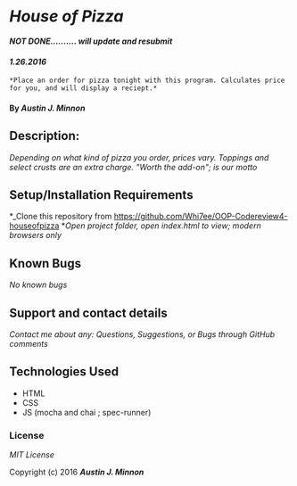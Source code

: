 # _House of Pizza_
*****NOT DONE.......... will update and resubmit*****
#### _1.26.2016_
    *Place an order for pizza tonight with this program. Calculates price for you, and will display a reciept.*

#### By _**Austin J. Minnon**_

## Description:
_Depending on what kind of pizza you order, prices vary. Toppings and select crusts are an extra charge. "Worth the add-on"; is our motto_

## Setup/Installation Requirements

*_Clone this repository from https://github.com/Whi7ee/OOP-Codereview4-houseofpizza
*_Open project folder, open index.html to view; modern browsers only_

## Known Bugs

_No known bugs_

## Support and contact details

_Contact me about any: Questions, Suggestions, or Bugs through GitHub comments_

## Technologies Used

* HTML
* CSS
* JS
(mocha and chai ; spec-runner)

### License

*MIT License*

Copyright (c) 2016 **_Austin J. Minnon_**
